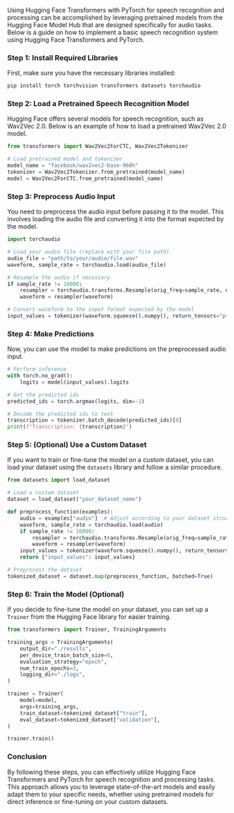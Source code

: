 Using Hugging Face Transformers with PyTorch for speech recognition and processing can be accomplished by leveraging pretrained models from the Hugging Face Model Hub that are designed specifically for audio tasks. Below is a guide on how to implement a basic speech recognition system using Hugging Face Transformers and PyTorch.

### Step 1: Install Required Libraries

First, make sure you have the necessary libraries installed:

```bash
pip install torch torchvision transformers datasets torchaudio
```

### Step 2: Load a Pretrained Speech Recognition Model

Hugging Face offers several models for speech recognition, such as Wav2Vec 2.0. Below is an example of how to load a pretrained Wav2Vec 2.0 model.

```python
from transformers import Wav2Vec2ForCTC, Wav2Vec2Tokenizer

# Load pretrained model and tokenizer
model_name = "facebook/wav2vec2-base-960h"
tokenizer = Wav2Vec2Tokenizer.from_pretrained(model_name)
model = Wav2Vec2ForCTC.from_pretrained(model_name)
```

### Step 3: Preprocess Audio Input

You need to preprocess the audio input before passing it to the model. This involves loading the audio file and converting it into the format expected by the model.

```python
import torchaudio

# Load your audio file (replace with your file path)
audio_file = "path/to/your/audio/file.wav"
waveform, sample_rate = torchaudio.load(audio_file)

# Resample the audio if necessary
if sample_rate != 16000:
    resampler = torchaudio.transforms.Resample(orig_freq=sample_rate, new_freq=16000)
    waveform = resampler(waveform)

# Convert waveform to the input format expected by the model
input_values = tokenizer(waveform.squeeze().numpy(), return_tensors="pt", padding="longest").input_values
```

### Step 4: Make Predictions

Now, you can use the model to make predictions on the preprocessed audio input.

```python
# Perform inference
with torch.no_grad():
    logits = model(input_values).logits

# Get the predicted ids
predicted_ids = torch.argmax(logits, dim=-1)

# Decode the predicted ids to text
transcription = tokenizer.batch_decode(predicted_ids)[0]
print(f"Transcription: {transcription}")
```

### Step 5: (Optional) Use a Custom Dataset

If you want to train or fine-tune the model on a custom dataset, you can load your dataset using the `datasets` library and follow a similar procedure.

```python
from datasets import load_dataset

# Load a custom dataset
dataset = load_dataset("your_dataset_name")

def preprocess_function(examples):
    audio = examples["audio"]  # Adjust according to your dataset structure
    waveform, sample_rate = torchaudio.load(audio)
    if sample_rate != 16000:
        resampler = torchaudio.transforms.Resample(orig_freq=sample_rate, new_freq=16000)
        waveform = resampler(waveform)
    input_values = tokenizer(waveform.squeeze().numpy(), return_tensors="pt", padding="longest").input_values
    return {"input_values": input_values}

# Preprocess the dataset
tokenized_dataset = dataset.map(preprocess_function, batched=True)
```

### Step 6: Train the Model (Optional)

If you decide to fine-tune the model on your dataset, you can set up a `Trainer` from the Hugging Face library for easier training.

```python
from transformers import Trainer, TrainingArguments

training_args = TrainingArguments(
    output_dir="./results",
    per_device_train_batch_size=8,
    evaluation_strategy="epoch",
    num_train_epochs=3,
    logging_dir="./logs",
)

trainer = Trainer(
    model=model,
    args=training_args,
    train_dataset=tokenized_dataset["train"],
    eval_dataset=tokenized_dataset["validation"],
)

trainer.train()
```

### Conclusion

By following these steps, you can effectively utilize Hugging Face Transformers and PyTorch for speech recognition and processing tasks. This approach allows you to leverage state-of-the-art models and easily adapt them to your specific needs, whether using pretrained models for direct inference or fine-tuning on your custom datasets.